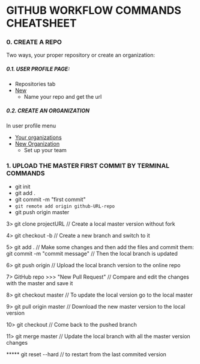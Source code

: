 # GITHUB WORKFLOW COMMANDS CHEATSHEET

### 0. CREATE A REPO

  Two ways, your proper repository or create an organization:
  
  ##### 0.1. USER PROFILE PAGE:
  - Repositories tab
  - [New](https://github.com/new)
    - Name your repo and get the url
      
  ##### 0.2. CREATE AN ORGANIZATION
  In user profile menu
  * [Your organizations](https://github.com/settings/organizations)
  * [New Organization](https://github.com/account/organizations/new)
    * Set up your team

### 1. UPLOAD THE MASTER FIRST COMMIT BY TERMINAL COMMANDS

  - git init
  - git add .
  - git commit -m "first commit"
  - `git remote add origin github-URL-repo`
  - git push origin master


3>  git clone projectURL                // Create a local master version without fork

4>  git checkout -b <branch-name>       // Create a new branch and switch to it

5>  git add .                           // Make some changes and then add the files and commit them:
    git commit -m "commit message"      // Then the local branch is updated

6>  git push origin <branch-name>       // Upload the local branch version to the online repo

7>  GitHub repo >>> "New Pull Request"  // Compare and edit the changes with the master and save it

8>  git checkout master                 // To update the local version go to the local master

9>  git pull origin master              // Download the new master version to the local version 

10> git checkout <branch-name>          // Come back to the pushed branch

11> git merge master                    // Update the local branch with all the master version changes

***** git reset --hard                  // to restart from the last commited version

